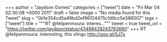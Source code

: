 
+++
author = "Jaydson Gomes"
categories = ["tweet"]
date = "Fri Mar 04 02:30:08 +0000 2011"
draft = false
image = "No media found for this Tweet"
slug = "0b1e354cd5a49bd2ef96124475c1d6cc5e586007"
tags = ["tweet"]
title = """RT @felipenmoura: interes..."""
tweet = true
tweet_url = "https://twitter.com/jaydson/status/43498428243783680"
+++
RT @felipenmoura: interesting, this vlingo http://goo.gl/SJ7x
